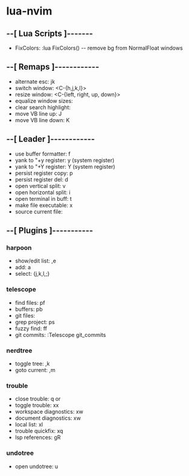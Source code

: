 # lua-nvim

## --[ Lua Scripts ]-------

- FixColors:  :lua FixColors() -- remove bg from NormalFloat windows

## --[ Remaps ]------------

- alternate esc:          jk
- switch window:          <C-{h,j,k,l}>
- resize window:          <C-{left, right, up, down}>
- equalize window sizes:  <C-w><C-w>
- clear search highlight: <C-n>
- move VB line up:        J
- move VB line down:      K

## --[ Leader ]------------

- use buffer formatter:   <leader>f
- yank to "+y register:   <leader>y (system register)
- yank to "+Y register:   <leader>Y (system register)
- persist register copy:  <leader>p
- persist register del:   <leader>d
- open vertical split:    <leader>v
- open horizontal split:  <leader>i
- open terminal in buff:  <leader>t
- make file executable:   <leader>x
- source current file:    <leader><leader>

## --[ Plugins ]-----------

### harpoon

- show/edit list: <leader>,e
- add:            <leader>a
- select:         <leader>{j,k,l,;}

### telescope

- find files:     <leader>pf
- buffers:        <leader>pb
- git files:      <C-p>
- grep project:   <leader>ps
- fuzzy find:     <leader>ff
- git commits:    :Telescope git_commits

### nerdtree

- toggle tree:    <leader>,k
- goto current:   <leader>,m

### trouble

- close trouble:            q or <esc>
- toggle trouble:           <leader>xx
- workspace diagnostics:    <leader>xw
- document diagnostics:     <leader>xw
- local list:               <leader>xl
- trouble quickfix:         <leader>xq
- lsp references:           <leader>gR

### undotree

- open undotree:  <leader>u

